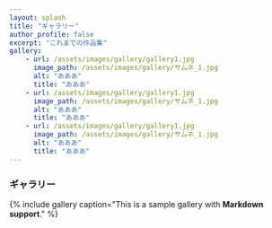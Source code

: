 ```yaml
---
layout: splash
title: "ギャラリー"
author_profile: false
excerpt: "これまでの作品集"
gallery:
    - url: /assets/images/gallery/gallery1.jpg
      image_path: /assets/images/gallery/サムネ_1.jpg
      alt: "あああ"
      title: "あああ"
    - url: /assets/images/gallery/gallery1.jpg
      image_path: /assets/images/gallery/サムネ_1.jpg
      alt: "あああ"
      title: "あああ"
    - url: /assets/images/gallery/gallery1.jpg
      image_path: /assets/images/gallery/サムネ_1.jpg
      alt: "あああ"
      title: "あああ"
---
```

### ギャラリー


{% include gallery caption="This is a sample gallery with **Markdown support**." %}
<!--
## 部活動
### 体育祭

### 文化祭

### 球技大会

### 小金井公園

### 小北の日常

### ○○遠征

## 個人撮影
### 建築物

### 生き物

### 天体
{% include figure image_path="assets/images/personal/astro/P1010293.JPG" alt="オリオン座" caption="オリオン座 自宅にて撮影" %}
### 人物

### 鉄道
{% include figure image_path="assets/images/personal/railway/PC280072.JPG" alt="八王子駅に停車するHD300形機関車" caption="八王子駅に停車するHD300形機関車" %}
-->